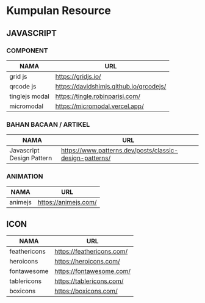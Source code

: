 # Kumpulan Resource

## JAVASCRIPT
### COMPONENT
|NAMA|URL|
|----|---|
|grid js|https://gridjs.io/|
|qrcode js|https://davidshimjs.github.io/qrcodejs/|
|tinglejs modal|https://tingle.robinparisi.com/|
|micromodal|https://micromodal.vercel.app/|

### BAHAN BACAAN / ARTIKEL
|NAMA|URL|
|----|---|
|Javascript Design Pattern|https://www.patterns.dev/posts/classic-design-patterns/|


### ANIMATION
|NAMA|URL|
|----|---|
|animejs|https://animejs.com/|

## ICON
|NAMA|URL|
|----|---|
|feathericons|https://feathericons.com/|
|heroicons|https://heroicons.com/|
|fontawesome|https://fontawesome.com/|
|tablericons|https://tablericons.com/|
|boxicons|https://boxicons.com/|
